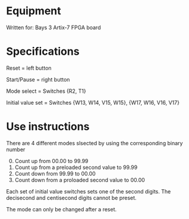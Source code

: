 # Equipment

Written for: Bays 3 Artix-7 FPGA board

# Specifications

Reset = left button

Start/Pause = right button

Mode select = Switches {R2, T1}

Initial value set = Switches {W13, W14, V15, W15}, {W17, W16, V16, V17}

# Use instructions

There are 4 different modes slsected by using the corresponding binary number

0) Count up from 00.00 to 99.99
1) Count up from a preloaded second value to 99.99
2) Count down from 99.99 to 00.00
3) Count down from a proloaded second value to 00.00

Each set of initial value switches sets one of the second digits. The decisecond and centisecond digits cannot be preset.

The mode can only be changed after a reset.
